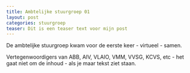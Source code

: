 ```yaml
---
title: Ambtelijke stuurgroep 01
layout: post
categories: stuurgroep
teaser: Dit is een teaser text voor mijn post
---
```

De ambtelijke stuurgroep kwam voor de eerste keer - virtueel - samen.

Vertegenwoordigers van ABB, AIV, VLAIO, VMM, VVSG, KCVS, etc - het gaat niet om de inhoud - als je maar tekst ziet staan.
